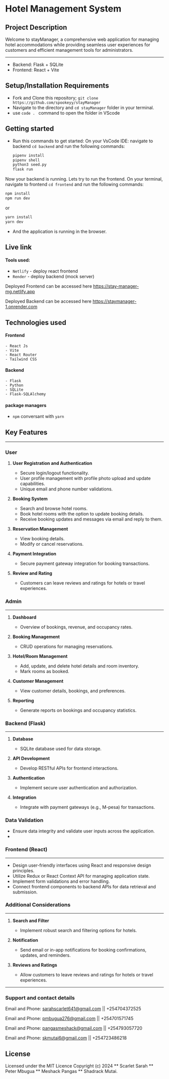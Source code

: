 # Hotel Management System

## Project Description
Welcome to stayManager, a comprehensive web application for managing hotel accommodations while providing seamless user experiences for customers and efficient management tools for administrators.

---
- Backend: Flask + SQLite
- Frontend: React + Vite

## Setup/Installation Requirements
- Fork and Clone this repository; `git clone https://github.com/spookeyy/stayManager`
- Navigate to the directory and `cd stayManager` folder in your terminal.
- use `code . ` command to open the folder in VScode

## Getting started
- Run this commands to get started:
On your VsCode IDE: navigate to backend `cd backend` and run the following commands:
  ```bash
  pipenv install
  pipenv shell
  python3 seed.py
  flask run
  ```
Now your backend is running. Lets try to run the frontend.
On your terminal, navigate to frontend `cd frontend` and run the following commands:
  ```bash
  npm install
  npm run dev
  ```
  or
  ```bash
  yarn install
  yarn dev
  ```
  - And the application is running in the browser.

## Live link
#### Tools used: 
- `Netlify` - deploy react frontend
- `Render` - deploy backend (mock server)
  
Deployed Frontend can be accessed here https://stay-manager-mg.netlify.app

Deployed Backend can be accessed here https://staymanager-1.onrender.com


## Technologies used
#### Frontend
    - React Js
    - Vite
    - React Router
    - Tailwind CSS
#### Backend
    - Flask
    - Python
    - SQLite
    - Flask-SQLAlchemy
#### package managers
- ```npm``` conversant with ```yarn```
    
## Key Features
---
### User

1. **User Registration and Authentication**
   - Secure login/logout functionality.
   - User profile management with profile photo upload and update capabilities.
   - Unique email and phone number validations.

2. **Booking System**
   - Search and browse hotel rooms.
   - Book hotel rooms with the option to update booking details.
   - Receive booking updates and messages via email and reply to them.

3. **Reservation Management**
   - View booking details.
   - Modify or cancel reservations.

4. **Payment Integration**
   - Secure payment gateway integration for booking transactions.

5. **Review and Rating**
   - Customers can leave reviews and ratings for hotels or travel experiences.

### Admin
---
1. **Dashboard**
   - Overview of bookings, revenue, and occupancy rates.

2. **Booking Management**
   - CRUD operations for managing reservations.

3. **Hotel/Room Management**
   - Add, update, and delete hotel details and room inventory.
   - Mark rooms as booked.

4. **Customer Management**
   - View customer details, bookings, and preferences.

5. **Reporting**
   - Generate reports on bookings and occupancy statistics.

### Backend (Flask)
---
1. **Database**
   - SQLite database used for data storage.

2. **API Development**
   - Develop RESTful APIs for frontend interactions.

3. **Authentication**
   - Implement secure user authentication and authorization.

4. **Integration**
   - Integrate with payment gateways (e.g., M-pesa) for transactions.

### Data Validation

- Ensure data integrity and validate user inputs across the application.
- 
### Frontend (React)
---
- Design user-friendly interfaces using React and responsive design principles.
- Utilize Redux or React Context API for managing application state.
- Implement form validations and error handling.
- Connect frontend components to backend APIs for data retrieval and submission.

### Additional Considerations
---
1. **Search and Filter**
   - Implement robust search and filtering options for hotels.

2. **Notification**
   - Send email or in-app notifications for booking confirmations, updates, and reminders.

3. **Reviews and Ratings**
   - Allow customers to leave reviews and ratings for hotels or travel experiences.

---
### Support and contact details
Email and Phone: sarahscarlet641@gmail.com || +254704372525

Email and Phone: pmbugua276@gmail.com || +254701571745

Email and Phone: pangasmeshack@gmail.com || +254793057720

Email and Phone: skmutai6@gmail.com || +254723486218

 
## License
Licensed under the MIT Licence Copyright (c) 2024 ** Scarlet Sarah ** Peter Mbugua ** Meshack Pangas ** Shadrack Mutai.
